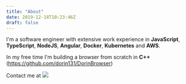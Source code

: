 ```yaml
---
title: "About"
date: 2019-12-18T10:23:46Z
draft: false
---
```


I'm a software engineer with extensive work experience in **JavaScript**, **TypeScript**, **NodeJS**, **Angular**, **Docker**, **Kubernetes** and **AWS**.

In my free time I'm building a browser from scratch in **C++** (https://github.com/dorin131/DorinBrowser)

Contact me at ![](../img/email.png)